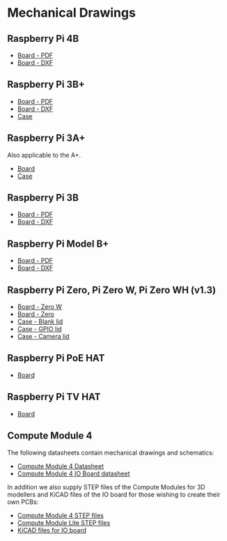 # Mechanical Drawings

## Raspberry Pi 4B

- [Board - PDF](https://datasheets.raspberrypi.org/rpi4/raspberry-pi-4-mechanical-drawing.pdf)
- [Board - DXF](https://datasheets.raspberrypi.org/rpi4/raspberry-pi-4-mechanical-drawing.dxf)

## Raspberry Pi 3B+

- [Board - PDF](https://datasheets.raspberrypi.org/rpi3/raspberry-pi-3-b-plus-mechanical-drawing.pdf)
- [Board - DXF](https://datasheets.raspberrypi.org/rpi3/raspberry-pi-3-b-plus-mechanical-drawing.dxf)
- [Case](https://datasheets.raspberrypi.org/case/raspberry-pi-3-b-plus-case-mechanical-drawing.pdf)

## Raspberry Pi 3A+

Also applicable to the A+.

- [Board](https://datasheets.raspberrypi.org/rpi3/raspberry-pi-3-a-plus-mechanical-drawing.pdf)
- [Case](https://datasheets.raspberrypi.org/case/raspberry-pi-3-a-plus-case-mechanical-drawing.pdf)

## Raspberry Pi 3B

- [Board - PDF](https://datasheets.raspberrypi.org/rpi3/raspberry-pi-3-b-mechanical-drawing.pdf)
- [Board - DXF](https://datasheets.raspberrypi.org/rpi3/raspberry-pi-3-b-mechanical-drawing.dxf)

## Raspberry Pi Model B+

- [Board - PDF](https://datasheets.raspberrypi.org/rpi/raspberry-pi-b-plus-mecahnical-drawing.pdf)
- [Board - DXF](https://datasheets.raspberrypi.org/rpi/raspberry-pi-b-plus-mecahnical-drawing.dxf)

## Raspberry Pi Zero, Pi Zero W, Pi Zero WH (v1.3)

- [Board - Zero W](https://datasheets.raspberrypi.org/rpi/raspberry-pi-zero-w-mechanical-drawing.pdf)
- [Board - Zero](https://datasheets.raspberrypi.org/rpi/raspberry-pi-zero-mechanical-drawing.pdf)
- [Case - Blank lid](https://datasheets.raspberrypi.org/rpi/raspberry-pi-zero-case-mechanical-drawing.pdf)
- [Case - GPIO lid](https://datasheets.raspberrypi.org/rpi/raspberry-pi-zero-case-with-gpio-mechanical-drawing.pdf)
- [Case - Camera lid](https://datasheets.raspberrypi.org/rpi/raspberry-pi-zero-case-with-camera-mechanical-drawing.pdf)

## Raspberry Pi PoE HAT

- [Board](https://datasheets.raspberrypi.org/poe/poe-hat-mechanical-drawing.pdf)

## Raspberry Pi TV HAT

- [Board](https://datasheets.raspberrypi.org/tv-hat/tv-hat-mechanical-drawing.pdf)

## Compute Module 4

The following datasheets contain mechanical drawings and schematics:

- [Compute Module 4 Datasheet](https://datasheets.raspberrypi.org/cm4/cm4-datasheet.pdf)
- [Compute Module 4 IO Board datasheet](https://datasheets.raspberrypi.org/cm4io/cm4io-datasheet.pdf)

In addition we also supply STEP files of the Compute Modules for 3D modellers and KiCAD files of the IO board for those wishing to create their own PCBs:

- [Compute Module 4 STEP files](https://datasheets.raspberrypi.org/cm4/CM4-step.zip)
- [Compute Module Lite STEP files](https://datasheets.raspberrypi.org/cm4/CM4Lite-step.zip)
- [KiCAD files for IO board](https://datasheets.raspberrypi.org/cm4io/CM4IO-KiCAD.zip)

